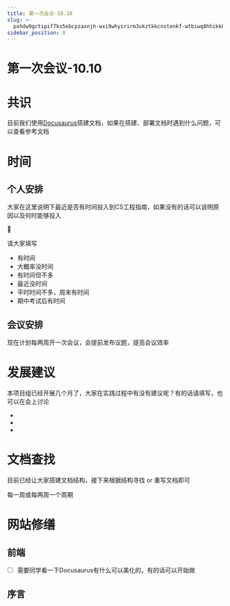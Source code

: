 ```yaml
---
title: 第一次会议-10.10
slug: >-
  pxhdw9gctipif7ks5ebcpzaxnjh-wxi9whysrirm3ukztkkcnstenkf-wtbiwq8hhikk8tklrxcchd8hnte-wtbiwq
sidebar_position: 0
---
```



# 第一次会议-10.10

# 共识

目前我们使用[Docusaurus](https://docusaurus.io/docs)搭建文档，如果在搭建、部署文档时遇到什么问题，可以查看参考文档

# 时间

## 个人安排

大家在这里说明下最近是否有时间投入到CS工程指南，如果没有的话可以说明原因以及何时能够投入

<div class="callout callout-bg-2 callout-border-2">
<div class='callout-emoji'>📌</div>
<p>请大家填写</p>
</div>

- 有时间
- 大概率没时间
- 有时间但不多
- 最近没时间
- 平时时间不多，周末有时间
- 期中考试后有时间

## 会议安排

现在计划每两周开一次会议，会提前发布议题，提高会议效率

# 发展建议

本项目组已经开展几个月了，大家在实践过程中有没有建议呢？有的话请填写，也可以在会上讨论

- 
- 
- 
# 文档查找

目前已经让大家搭建文档结构，接下来根据结构寻找 or 重写文档即可

每一周或每两周一个周期

# 网站修缮

## 前端

- [ ] 需要同学看一下Docusaurus有什么可以美化的，有的话可以开始做

## 序言

